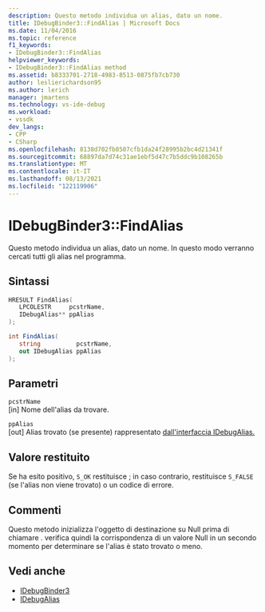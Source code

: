 ```yaml
---
description: Questo metodo individua un alias, dato un nome.
title: IDebugBinder3::FindAlias | Microsoft Docs
ms.date: 11/04/2016
ms.topic: reference
f1_keywords:
- IDebugBinder3::FindAlias
helpviewer_keywords:
- IDebugBinder3::FindAlias method
ms.assetid: b8333701-2718-4983-8513-0875fb7cb730
author: leslierichardson95
ms.author: lerich
manager: jmartens
ms.technology: vs-ide-debug
ms.workload:
- vssdk
dev_langs:
- CPP
- CSharp
ms.openlocfilehash: 8138d702fb8507cfb1da24f28995b2bc4d21341f
ms.sourcegitcommit: 68897da7d74c31ae1ebf5d47c7b5ddc9b108265b
ms.translationtype: MT
ms.contentlocale: it-IT
ms.lasthandoff: 08/13/2021
ms.locfileid: "122119906"
---
```

# <a name="idebugbinder3findalias"></a>IDebugBinder3::FindAlias
Questo metodo individua un alias, dato un nome. In questo modo verranno cercati tutti gli alias nel programma.

## <a name="syntax"></a>Sintassi

```cpp
HRESULT FindAlias(
   LPCOLESTR     pcstrName,
   IDebugAlias** ppAlias
);
```

```csharp
int FindAlias(
   string          pcstrName,
   out IDebugAlias ppAlias
);
```

## <a name="parameters"></a>Parametri
`pcstrName`\
[in] Nome dell'alias da trovare.

`ppAlias`\
[out] Alias trovato (se presente) rappresentato [dall'interfaccia IDebugAlias.](../../../extensibility/debugger/reference/idebugalias.md)

## <a name="return-value"></a>Valore restituito
 Se ha esito positivo, `S_OK` restituisce ; in caso contrario, restituisce `S_FALSE` (se l'alias non viene trovato) o un codice di errore.

## <a name="remarks"></a>Commenti
 Questo metodo inizializza l'oggetto di destinazione su Null prima di chiamare . verifica quindi la corrispondenza di un valore Null in un secondo momento per determinare se l'alias è stato trovato o meno.

## <a name="see-also"></a>Vedi anche
- [IDebugBinder3](../../../extensibility/debugger/reference/idebugbinder3.md)
- [IDebugAlias](../../../extensibility/debugger/reference/idebugalias.md)
